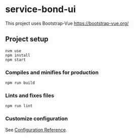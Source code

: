 # service-bond-ui

This project uses Bootstrap-Vue https://bootstrap-vue.org/

## Project setup

```
nvm use
npm install
npm start
```

### Compiles and minifies for production

```
npm run build
```

### Lints and fixes files

```
npm run lint
```

### Customize configuration

See [Configuration Reference](https://cli.vuejs.org/config/).
